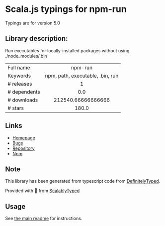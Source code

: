 
# Scala.js typings for npm-run

Typings are for version 5.0

## Library description:
Run executables for locally-installed packages without using ./node_modules/.bin

|                    |                 |
| ------------------ | :-------------: |
| Full name          | npm-run |
| Keywords           | npm, path, executable, .bin, run |
| # releases         | 1 |
| # dependents       | 0.0 |
| # downloads        | 212540.66666666666 |
| # stars            | 180.0 |

## Links
- [Homepage](https://github.com/timoxley/npm-run)
- [Bugs](https://github.com/timoxley/npm-run/issues)
- [Repository](https://github.com/timoxley/npm-run)
- [Npm](https://www.npmjs.com/package/npm-run)
    


## Note
This library has been generated from typescript code from [DefinitelyTyped](https://definitelytyped.org).

Provided with :purple_heart: from [ScalablyTyped](https://github.com/oyvindberg/ScalablyTyped)

## Usage
See [the main readme](../../readme.md) for instructions.


